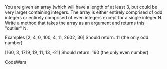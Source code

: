 You are given an array (which will have a length of at least 3, but could be very large) containing integers. The array is either entirely comprised of odd integers or entirely comprised of even integers except for a single integer N. Write a method that takes the array as an argument and returns this "outlier" N.


Examples
[2, 4, 0, 100, 4, 11, 2602, 36]
Should return: 11 (the only odd number)


[160, 3, 1719, 19, 11, 13, -21]
Should return: 160 (the only even number)



CodeWars
